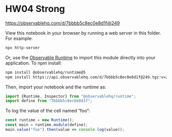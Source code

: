 # HW04 Strong

https://observablehq.com/d/7bbbb5c8ec0e8d1f@249

View this notebook in your browser by running a web server in this folder. For
example:

~~~sh
npx http-server
~~~

Or, use the [Observable Runtime](https://github.com/observablehq/runtime) to
import this module directly into your application. To npm install:

~~~sh
npm install @observablehq/runtime@5
npm install https://api.observablehq.com/d/7bbbb5c8ec0e8d1f@249.tgz?v=3
~~~

Then, import your notebook and the runtime as:

~~~js
import {Runtime, Inspector} from "@observablehq/runtime";
import define from "7bbbb5c8ec0e8d1f";
~~~

To log the value of the cell named “foo”:

~~~js
const runtime = new Runtime();
const main = runtime.module(define);
main.value("foo").then(value => console.log(value));
~~~
